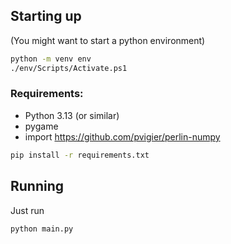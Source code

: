 ## Starting up
(You might want to start a python environment)

```bash
python -m venv env
./env/Scripts/Activate.ps1
```

### Requirements:
 - Python 3.13 (or similar)
 - pygame
 - import https://github.com/pvigier/perlin-numpy

```bash
pip install -r requirements.txt
```

## Running

Just run
```bash
python main.py
```